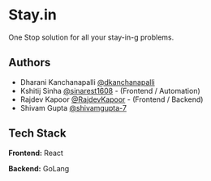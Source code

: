 
# Stay.in

One Stop solution for all your stay-in-g problems.

## Authors

- Dharani Kanchanapalli [@dkanchanapalli](https://www.github.com/dkanchanapalli) 
- Kshitij Sinha [@sinarest1608](https://www.github.com/sinarest1608) - (Frontend / Automation)
- Rajdev Kapoor [@RajdevKapoor](https://www.github.com/RajdevKapoor) - (Frontend / Backend)
- Shivam Gupta [@shivamgupta-7](https://www.github.com/shivamgupta-7)



## Tech Stack

**Frontend:** React

**Backend:** GoLang
